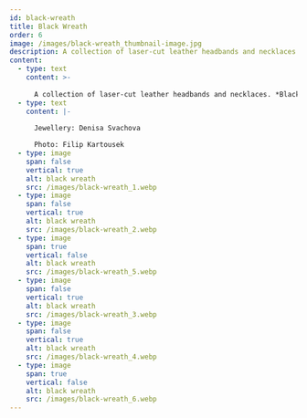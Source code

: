 ```yaml
---
id: black-wreath
title: Black Wreath
order: 6
image: /images/black-wreath_thumbnail-image.jpg
description: A collection of laser-cut leather headbands and necklaces.
content:
  - type: text
    content: >-
      
      A collection of laser-cut leather headbands and necklaces. *Black Wreath* was created during my student exchange at the Academy of Arts, Architecture and Design in Prague, Czech Republic, in 2015.
  - type: text
    content: |-
      
      Jewellery: Denisa Svachova

      Photo: Filip Kartousek
  - type: image
    span: false
    vertical: true
    alt: black wreath
    src: /images/black-wreath_1.webp
  - type: image
    span: false
    vertical: true
    alt: black wreath
    src: /images/black-wreath_2.webp
  - type: image
    span: true
    vertical: false
    alt: black wreath
    src: /images/black-wreath_5.webp
  - type: image
    span: false
    vertical: true
    alt: black wreath
    src: /images/black-wreath_3.webp
  - type: image
    span: false
    vertical: true
    alt: black wreath
    src: /images/black-wreath_4.webp
  - type: image
    span: true
    vertical: false
    alt: black wreath
    src: /images/black-wreath_6.webp
---
```

